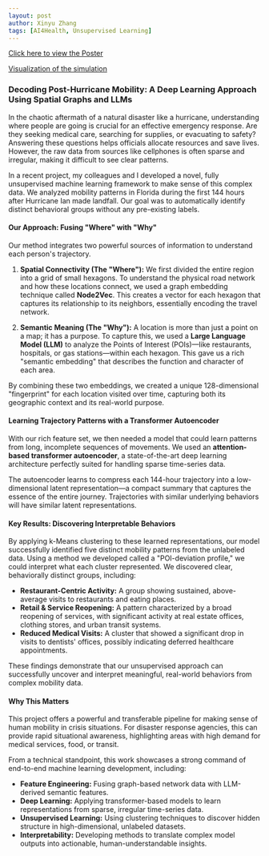 ```yaml
---
layout: post
author: Xinyu Zhang
tags: [AI4Health, Unsupervised Learning]
---
```


[Click here to view the Poster](../assets/pdf/Poster_spatial.pdf)

[Visualization of the simulation](../assets/pdf/ian_routes_visualization.html)

### Decoding Post-Hurricane Mobility: A Deep Learning Approach Using Spatial Graphs and LLMs

In the chaotic aftermath of a natural disaster like a hurricane, understanding where people are going is crucial for an effective emergency response. Are they seeking medical care, searching for supplies, or evacuating to safety? Answering these questions helps officials allocate resources and save lives. However, the raw data from sources like cellphones is often sparse and irregular, making it difficult to see clear patterns.

In a recent project, my colleagues and I developed a novel, fully unsupervised machine learning framework to make sense of this complex data. We analyzed mobility patterns in Florida during the first 144 hours after Hurricane Ian made landfall. Our goal was to automatically identify distinct behavioral groups without any pre-existing labels.

#### Our Approach: Fusing "Where" with "Why"

Our method integrates two powerful sources of information to understand each person's trajectory.

1.  **Spatial Connectivity (The "Where"):** We first divided the entire region into a grid of small hexagons. To understand the physical road network and how these locations connect, we used a graph embedding technique called **Node2Vec**. This creates a vector for each hexagon that captures its relationship to its neighbors, essentially encoding the travel network.

2.  **Semantic Meaning (The "Why"):** A location is more than just a point on a map; it has a purpose. To capture this, we used a **Large Language Model (LLM)** to analyze the Points of Interest (POIs)—like restaurants, hospitals, or gas stations—within each hexagon. This gave us a rich "semantic embedding" that describes the function and character of each area.

By combining these two embeddings, we created a unique 128-dimensional "fingerprint" for each location visited over time, capturing both its geographic context and its real-world purpose.

#### Learning Trajectory Patterns with a Transformer Autoencoder

With our rich feature set, we then needed a model that could learn patterns from long, incomplete sequences of movements. We used an **attention-based transformer autoencoder**, a state-of-the-art deep learning architecture perfectly suited for handling sparse time-series data.

The autoencoder learns to compress each 144-hour trajectory into a low-dimensional latent representation—a compact summary that captures the essence of the entire journey. Trajectories with similar underlying behaviors will have similar latent representations.

#### Key Results: Discovering Interpretable Behaviors

By applying k-Means clustering to these learned representations, our model successfully identified five distinct mobility patterns from the unlabeled data. Using a method we developed called a "POI-deviation profile," we could interpret what each cluster represented. We discovered clear, behaviorally distinct groups, including:

* **Restaurant-Centric Activity:** A group showing sustained, above-average visits to restaurants and eating places.
* **Retail & Service Reopening:** A pattern characterized by a broad reopening of services, with significant activity at real estate offices, clothing stores, and urban transit systems.
* **Reduced Medical Visits:** A cluster that showed a significant drop in visits to dentists' offices, possibly indicating deferred healthcare appointments.

These findings demonstrate that our unsupervised approach can successfully uncover and interpret meaningful, real-world behaviors from complex mobility data.

#### Why This Matters

This project offers a powerful and transferable pipeline for making sense of human mobility in crisis situations. For disaster response agencies, this can provide rapid situational awareness, highlighting areas with high demand for medical services, food, or transit.

From a technical standpoint, this work showcases a strong command of end-to-end machine learning development, including:
* **Feature Engineering:** Fusing graph-based network data with LLM-derived semantic features.
* **Deep Learning:** Applying transformer-based models to learn representations from sparse, irregular time-series data.
* **Unsupervised Learning:** Using clustering techniques to discover hidden structure in high-dimensional, unlabeled datasets.
* **Interpretability:** Developing methods to translate complex model outputs into actionable, human-understandable insights.
